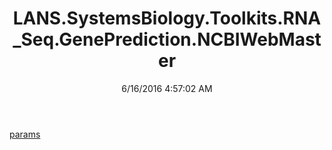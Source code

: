 ﻿---
title: LANS.SystemsBiology.Toolkits.RNA_Seq.GenePrediction.NCBIWebMaster
date: 6/16/2016 4:57:02 AM
---

[params](T-LANS.SystemsBiology.Toolkits.RNA_Seq.GenePrediction.NCBIWebMaster.params.html)
